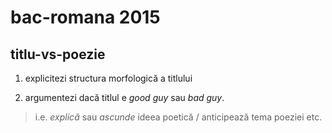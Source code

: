 # bac-romana 2015

## titlu-vs-poezie

1. explicitezi structura morfologică a titlului

1. argumentezi dacă titlul e *good guy* sau *bad guy*.

>i.e. *explică* sau *ascunde* ideea poetică / anticipează tema poeziei etc.
